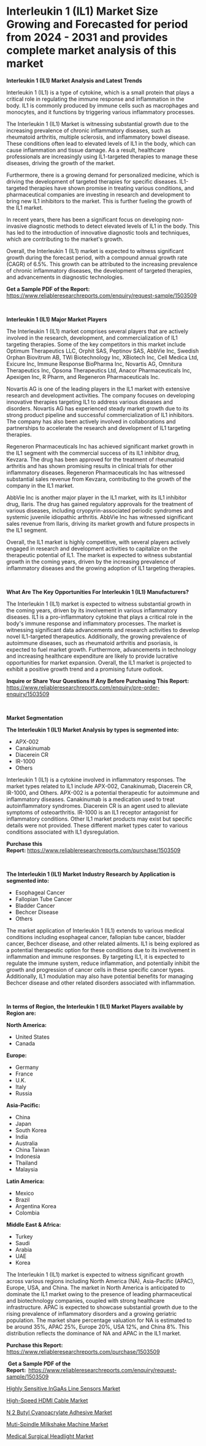<p><h1>Interleukin 1 (IL1) Market Size Growing and Forecasted for period from 2024 - 2031 and provides complete market analysis of this market</h1></p><p><strong>Interleukin 1 (IL1) Market Analysis and Latest Trends</strong></p>
<p><p>Interleukin 1 (IL1) is a type of cytokine, which is a small protein that plays a critical role in regulating the immune response and inflammation in the body. IL1 is commonly produced by immune cells such as macrophages and monocytes, and it functions by triggering various inflammatory processes.</p><p>The Interleukin 1 (IL1) Market is witnessing substantial growth due to the increasing prevalence of chronic inflammatory diseases, such as rheumatoid arthritis, multiple sclerosis, and inflammatory bowel disease. These conditions often lead to elevated levels of IL1 in the body, which can cause inflammation and tissue damage. As a result, healthcare professionals are increasingly using IL1-targeted therapies to manage these diseases, driving the growth of the market.</p><p>Furthermore, there is a growing demand for personalized medicine, which is driving the development of targeted therapies for specific diseases. IL1-targeted therapies have shown promise in treating various conditions, and pharmaceutical companies are investing in research and development to bring new IL1 inhibitors to the market. This is further fueling the growth of the IL1 market.</p><p>In recent years, there has been a significant focus on developing non-invasive diagnostic methods to detect elevated levels of IL1 in the body. This has led to the introduction of innovative diagnostic tools and techniques, which are contributing to the market's growth.</p><p>Overall, the Interleukin 1 (IL1) market is expected to witness significant growth during the forecast period, with a compound annual growth rate (CAGR) of 6.5%. This growth can be attributed to the increasing prevalence of chronic inflammatory diseases, the development of targeted therapies, and advancements in diagnostic technologies.</p></p>
<p><strong>Get a Sample PDF of the Report:&nbsp;</strong> <a href="https://www.reliableresearchreports.com/enquiry/request-sample/1503509">https://www.reliableresearchreports.com/enquiry/request-sample/1503509</a></p>
<p>&nbsp;</p>
<p><strong>Interleukin 1 (IL1) Major Market Players</strong></p>
<p><p>The Interleukin 1 (IL1) market comprises several players that are actively involved in the research, development, and commercialization of IL1 targeting therapies. Some of the key competitors in this market include Optimum Therapeutics LLC, Orphit SAS, Peptinov SAS, AbbVie Inc, Swedish Orphan Biovitrum AB, TWi Biotechnology Inc, XBiotech Inc, Cell Medica Ltd, Exicure Inc, Immune Response BioPharma Inc, Novartis AG, Omnitura Therapeutics Inc, Opsona Therapeutics Ltd, Anacor Pharmaceuticals Inc, Apexigen Inc, R Pharm, and Regeneron Pharmaceuticals Inc.</p><p>Novartis AG is one of the leading players in the IL1 market with extensive research and development activities. The company focuses on developing innovative therapies targeting IL1 to address various diseases and disorders. Novartis AG has experienced steady market growth due to its strong product pipeline and successful commercialization of IL1 inhibitors. The company has also been actively involved in collaborations and partnerships to accelerate the research and development of IL1 targeting therapies.</p><p>Regeneron Pharmaceuticals Inc has achieved significant market growth in the IL1 segment with the commercial success of its IL1 inhibitor drug, Kevzara. The drug has been approved for the treatment of rheumatoid arthritis and has shown promising results in clinical trials for other inflammatory diseases. Regeneron Pharmaceuticals Inc has witnessed substantial sales revenue from Kevzara, contributing to the growth of the company in the IL1 market.</p><p>AbbVie Inc is another major player in the IL1 market, with its IL1 inhibitor drug, Ilaris. The drug has gained regulatory approvals for the treatment of various diseases, including cryopyrin-associated periodic syndromes and systemic juvenile idiopathic arthritis. AbbVie Inc has witnessed significant sales revenue from Ilaris, driving its market growth and future prospects in the IL1 segment.</p><p>Overall, the IL1 market is highly competitive, with several players actively engaged in research and development activities to capitalize on the therapeutic potential of IL1. The market is expected to witness substantial growth in the coming years, driven by the increasing prevalence of inflammatory diseases and the growing adoption of IL1 targeting therapies.</p></p>
<p>&nbsp;</p>
<p><strong>What Are The Key Opportunities For Interleukin 1 (IL1) Manufacturers?</strong></p>
<p><p>The Interleukin 1 (IL1) market is expected to witness substantial growth in the coming years, driven by its involvement in various inflammatory diseases. IL1 is a pro-inflammatory cytokine that plays a critical role in the body's immune response and inflammatory processes. The market is witnessing significant data advancements and research activities to develop novel IL1-targeted therapeutics. Additionally, the growing prevalence of autoimmune diseases, such as rheumatoid arthritis and psoriasis, is expected to fuel market growth. Furthermore, advancements in technology and increasing healthcare expenditure are likely to provide lucrative opportunities for market expansion. Overall, the IL1 market is projected to exhibit a positive growth trend and a promising future outlook.</p></p>
<p><strong>Inquire or Share Your Questions If Any Before Purchasing This Report:</strong> <a href="https://www.reliableresearchreports.com/enquiry/pre-order-enquiry/1503509">https://www.reliableresearchreports.com/enquiry/pre-order-enquiry/1503509</a></p>
<p>&nbsp;</p>
<p><strong>Market Segmentation</strong></p>
<p><strong>The Interleukin 1 (IL1) Market Analysis by types is segmented into:</strong></p>
<p><ul><li>APX-002</li><li>Canakinumab</li><li>Diacerein CR</li><li>IR-1000</li><li>Others</li></ul></p>
<p><p>Interleukin 1 (IL1) is a cytokine involved in inflammatory responses. The market types related to IL1 include APX-002, Canakinumab, Diacerein CR, IR-1000, and Others. APX-002 is a potential therapeutic for autoimmune and inflammatory diseases. Canakinumab is a medication used to treat autoinflammatory syndromes. Diacerein CR is an agent used to alleviate symptoms of osteoarthritis. IR-1000 is an IL1 receptor antagonist for inflammatory conditions. Other IL1 market products may exist but specific details were not provided. These different market types cater to various conditions associated with IL1 dysregulation.</p></p>
<p><strong>Purchase this Report:&nbsp;</strong><a href="https://www.reliableresearchreports.com/purchase/1503509">https://www.reliableresearchreports.com/purchase/1503509</a></p>
<p>&nbsp;</p>
<p><strong>The Interleukin 1 (IL1) Market Industry Research by Application is segmented into:</strong></p>
<p><ul><li>Esophageal Cancer</li><li>Fallopian Tube Cancer</li><li>Bladder Cancer</li><li>Bechcer Disease</li><li>Others</li></ul></p>
<p><p>The market application of Interleukin 1 (IL1) extends to various medical conditions including esophageal cancer, fallopian tube cancer, bladder cancer, Bechcer disease, and other related ailments. IL1 is being explored as a potential therapeutic option for these conditions due to its involvement in inflammation and immune responses. By targeting IL1, it is expected to regulate the immune system, reduce inflammation, and potentially inhibit the growth and progression of cancer cells in these specific cancer types. Additionally, IL1 modulation may also have potential benefits for managing Bechcer disease and other related disorders associated with inflammation.</p></p>
<p>&nbsp;</p>
<p><strong>In terms of Region, the Interleukin 1 (IL1) Market Players available by Region are:</strong></p>
<p>
    <p> <strong> North America: </strong>
        <ul>
            <li>United States</li>
            <li>Canada</li>
        </ul>
        </p> 
    <p> <strong> Europe: </strong>
        <ul>
            <li>Germany</li>
            <li>France</li>
            <li>U.K.</li>
            <li>Italy</li>
            <li>Russia</li>
        </ul>
        </p> 
    <p> <strong> Asia-Pacific: </strong>
        <ul>
            <li>China</li>
            <li>Japan</li>
            <li>South Korea</li>
            <li>India</li>
            <li>Australia</li>
            <li>China Taiwan</li>
            <li>Indonesia</li>
            <li>Thailand</li>
            <li>Malaysia</li>
        </ul>
        </p> 
    <p> <strong> Latin America: </strong>
        <ul>
            <li>Mexico</li>
            <li>Brazil</li>
            <li>Argentina Korea</li>
            <li>Colombia</li>
        </ul>
        </p> 
    <p> <strong> Middle East & Africa: </strong>
        <ul>
            <li>Turkey</li>
            <li>Saudi</li>
            <li>Arabia</li>
            <li>UAE</li>
            <li>Korea</li>
        </ul>
    </p>
    </p>
<p><p>The Interleukin 1 (IL1) market is expected to witness significant growth across various regions including North America (NA), Asia-Pacific (APAC), Europe, USA, and China. The market in North America is anticipated to dominate the IL1 market owing to the presence of leading pharmaceutical and biotechnology companies, coupled with strong healthcare infrastructure. APAC is expected to showcase substantial growth due to the rising prevalence of inflammatory disorders and a growing geriatric population. The market share percentage valuation for NA is estimated to be around 35%, APAC 25%, Europe 20%, USA 12%, and China 8%. This distribution reflects the dominance of NA and APAC in the IL1 market.</p></p>
<p><strong>Purchase this Report: </strong><a href="https://www.reliableresearchreports.com/purchase/1503509">https://www.reliableresearchreports.com/purchase/1503509</a></p>
<p>&nbsp;<strong>Get a Sample PDF of the Report:&nbsp;&nbsp;</strong><a href="https://www.reliableresearchreports.com/enquiry/request-sample/1503509">https://www.reliableresearchreports.com/enquiry/request-sample/1503509</a></p>
<p><strong></strong></p>
<p><p><a href="https://www.linkedin.com/pulse/highly-sensitive-ingaas-line-sensors-market-research-report-srdtf?trackingId=%2BUYMqPbeQ9G%2F2NATfeCMIg%3D%3D">Highly Sensitive InGaAs Line Sensors Market</a></p><p><a href="https://medium.com/@joannknox666/high-speed-hdmi-cable-market-the-key-to-successful-business-strategy-forecast-till-2031-c227c0e50705">High-Speed HDMI Cable Market</a></p><p><a href="https://www.linkedin.com/pulse/n-2-butyl-cyanoacrylate-adhesive-market-insights-players-8dfwf?trackingId=m1yALiG1T4ucPRZYzo5FVw%3D%3D">N 2 Butyl Cyanoacrylate Adhesive Market</a></p><p><a href="https://medium.com/@joannknox666/muti-spindle-milkshake-machine-market-trends-and-market-analysis-forecasted-for-period-2024-2031-eca01f49da8a">Muti-Spindle Milkshake Machine Market</a></p><p><a href="https://www.linkedin.com/pulse/medical-surgical-headlight-market-research-report-unlocks-jlpee?trackingId=s%2BcUXmqiTuqz0NTMVCiNDQ%3D%3D">Medical Surgical Headlight Market</a></p></p>